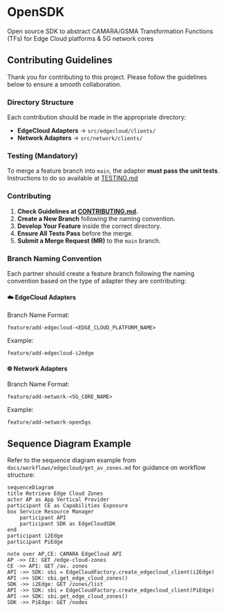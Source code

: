 # OpenSDK

Open source SDK to abstract CAMARA/GSMA Transformation Functions (TFs) for Edge Cloud platforms & 5G network cores

## Contributing Guidelines
Thank you for contributing to this project. Please follow the guidelines below to ensure a smooth collaboration.

### Directory Structure
Each contribution should be made in the appropriate directory:
- **EdgeCloud Adapters** → `src/edgecloud/clients/`
- **Network Adapters** → `src/network/clients/`

### Testing (Mandatory)
To merge a feature branch into `main`, the adapter **must pass the unit tests**. Instructions to do so available at [TESTING.md](docs/TESTING.md)

### Contributing
1. **Check Guidelines at [CONTRIBUTING.md](docs/CONTRIBUTING.md).**
2. **Create a New Branch** following the naming convention.
3. **Develop Your Feature** inside the correct directory.
4. **Ensure All Tests Pass**  before the merge.
5. **Submit a Merge Request (MR)** to the `main` branch.

### Branch Naming Convention
Each partner should create a feature branch following the naming convention based on the type of adapter they are contributing:

#### ☁️ EdgeCloud Adapters
Branch Name Format:
```
feature/add-edgecloud-<EDGE_CLOUD_PLATFORM_NAME>
```
Example:
```
feature/add-edgecloud-i2edge
```

#### 🌐 Network Adapters
Branch Name Format:
```
feature/add-network-<5G_CORE_NAME>
```
Example:
```
feature/add-network-open5gs
```

## Sequence Diagram Example
Refer to the sequence diagram example from `docs/workflows/edgecloud/get_av_zones.md` for guidance on workflow structure:

```mermaid
sequenceDiagram
title Retrieve Edge Cloud Zones
actor AP as App Vertical Provider
participant CE as Capabilities Exposure
box Service Resource Manager
    participant API
    participant SDK as EdgeCloudSDK
end
participant i2Edge
participant PiEdge

note over AP,CE: CAMARA EdgeCloud API
AP ->> CE: GET /edge-cloud-zones
CE ->> API: GET /av. zones
API ->> SDK: sbi = EdgeCloudFactory.create_edgecloud_client(i2Edge)
API ->> SDK: sbi.get_edge_cloud_zones()
SDK ->> i2Edge: GET /zones/list
API ->> SDK: sbi = EdgeCloudFactory.create_edgecloud_client(PiEdge)
API ->> SDK: sbi.get_edge_cloud_zones()
SDK ->> PiEdge: GET /nodes
```

